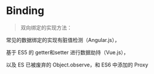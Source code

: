 # Binding

>双向绑定的实现方法：

常见的数据绑定的实现有脏值检测（Angular.js），

基于 ES5 的 getter和setter 进行数据劫持（Vue.js），

以及 ES 已被废弃的 Object.observe，和 ES6 中添加的 Proxy